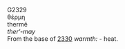 <body>
  <p>G2329<br>  θέρμη  <br> thermē  <br><i>ther‘-may </i><br>From the base of <a href="g2330.htm">2330</a>  <i>warmth:</i> - heat.<br></p>
 </body>
